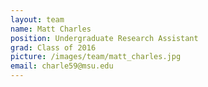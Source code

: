```yaml
---
layout: team
name: Matt Charles
position: Undergraduate Research Assistant
grad: Class of 2016
picture: /images/team/matt_charles.jpg
email: charle59@msu.edu
---
```

